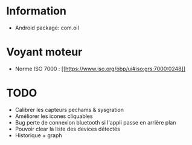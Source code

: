 # Information
- Android package: com.oil

# Voyant moteur
- Norme ISO 7000 : [[https://www.iso.org/obp/ui#iso:grs:7000:0248]]

# TODO
- Calibrer les capteurs pechams & sysgration
- Améliorer les icones cliquables
- Bug perte de connexion bluetooth si l'appli passe en arrière plan
- Pouvoir clear la liste des devices détectés
- Historique + graph
